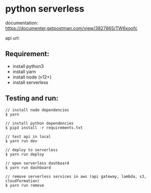 # python serverless

documentation: https://documenter.getpostman.com/view/3827865/TW6xoofc

api url:

## Requirement:

- install python3
- install yarn
- install node (v12+)
- install serverless

## Testing and run:

```
// install node dependencies
$ yarn

// install python dependencies
$ pip3 install -r requirements.txt

// test api in local
$ yarn run dev

// deploy to serverless
$ yarn run deploy

// open serverless dashboard
$ yarn run dashboard

// remove serverless services in aws (api gateway, lambda, s3, cloudformation)
$ yarn run remove
```
